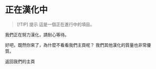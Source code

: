 <script setup>
import ButtonComponent from '../.vitepress/theme/components/ButtonComponent.vue'
</script>
# 正在漢化中

> [!TIP] 提示
> 這是一個正在進行中的項目。

我們正在努力漢化，請耐心等待。

好吧，既然你來了，為什麼不看看我們主頁呢？ 我們其他漢化的質量也非常優質。

<div style="display: flex;">
  <ButtonComponent link="/">返回我們的主頁</ButtonComponent>
</div>
